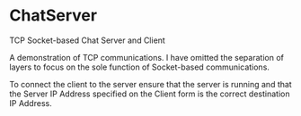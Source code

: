 ChatServer
==========

TCP Socket-based Chat Server and Client

A demonstration of TCP communications. 
I have omitted the separation of layers to focus on the sole function of Socket-based communications.

To connect the client to the server ensure that the server is running and that the Server IP Address 
specified on the Client form is the correct destination IP Address.
